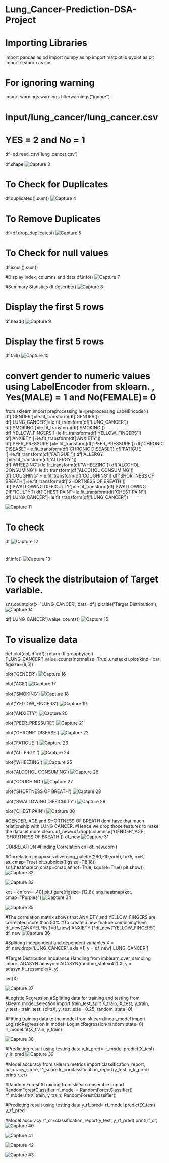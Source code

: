 # Lung_Cancer-Prediction-DSA-Project

# Importing Libraries
import pandas as pd
import numpy as np
import matplotlib.pyplot as plt
import seaborn as sns

# For ignoring warning
import warnings
warnings.filterwarnings("ignore")

# input/lung_cancer/lung_cancer.csv
# YES = 2 and No = 1
df=pd.read_csv('lung_cancer.csv')

df.shape
![Capture 3](https://github.com/user-attachments/assets/22aa17c4-885e-4076-af07-15d2b59f6b2b)


# To Check for Duplicates
df.duplicated().sum()
![Capture 4](https://github.com/user-attachments/assets/cd2ccc94-e7e6-4989-a94f-2d9eac4bfbc4)


# To Remove Duplicates
df=df.drop_duplicates()
![Capture 5](https://github.com/user-attachments/assets/09b2837b-8366-4615-9a08-b0cdddebac91)


# To Check for null values
df.isnull().sum()


#Display index, columns and data
df.info()
![Capture 7](https://github.com/user-attachments/assets/21afcc86-7bee-42c1-9114-7e27be7fd1be)

#Summary Statistics
df.describe()
![Capture 8](https://github.com/user-attachments/assets/09c933f1-1924-4def-adbe-721b9ccce0a2)

# Display the first 5 rows
df.head()
![Capture 9](https://github.com/user-attachments/assets/8b604379-c333-4a46-8b86-5475f8773c18)

# Display the first 5 rows
df.tail()
![Capture 10](https://github.com/user-attachments/assets/ba432050-7977-40e5-ba66-6ff1e4ae9527)



# convert gender to numeric values using LabelEncoder from sklearn. , Yes(MALE) = 1 and No(FEMALE)= 0
from sklearn import preprocessing
le=preprocessing.LabelEncoder()
df['GENDER']=le.fit_transform(df['GENDER'])
df['LUNG_CANCER']=le.fit_transform(df['LUNG_CANCER'])
df['SMOKING']=le.fit_transform(df['SMOKING'])
df['YELLOW_FINGERS']=le.fit_transform(df['YELLOW_FINGERS'])
df['ANXIETY']=le.fit_transform(df['ANXIETY'])
df['PEER_PRESSURE']=le.fit_transform(df['PEER_PRESSURE'])
df['CHRONIC DISEASE']=le.fit_transform(df['CHRONIC DISEASE'])
df['FATIGUE ']=le.fit_transform(df['FATIGUE '])
df['ALLERGY ']=le.fit_transform(df['ALLERGY '])
df['WHEEZING']=le.fit_transform(df['WHEEZING'])
df['ALCOHOL CONSUMING']=le.fit_transform(df['ALCOHOL CONSUMING'])
df['COUGHING']=le.fit_transform(df['COUGHING'])
df['SHORTNESS OF BREATH']=le.fit_transform(df['SHORTNESS OF BREATH'])
df['SWALLOWING DIFFICULTY']=le.fit_transform(df['SWALLOWING DIFFICULTY'])
df['CHEST PAIN']=le.fit_transform(df['CHEST PAIN'])
df['LUNG_CANCER']=le.fit_transform(df['LUNG_CANCER'])

![Capture 11](https://github.com/user-attachments/assets/95c0cb2d-795b-4712-914b-1aeaab060b35)


# To check
df
![Capture 12](https://github.com/user-attachments/assets/6431a40f-68ad-4d76-ba15-7833675d9a3a)





#
df.info()
![Capture 13](https://github.com/user-attachments/assets/cc1b9109-5660-4025-820b-b970abfc02ca)



# To check the distributaion of Target variable.
sns.countplot(x='LUNG_CANCER', data=df,)
plt.title('Target Distribution');
![Capture 14](https://github.com/user-attachments/assets/2b65b28c-ab27-4744-8682-656ff841c141)



df['LUNG_CANCER'].value_counts()
![Capture 15](https://github.com/user-attachments/assets/d5d4e07a-adbc-4207-81f3-994576f632e4)


# To visualize data
def plot(col, df=df):
    return df.groupby(col)['LUNG_CANCER'].value_counts(normalize=True).unstack().plot(kind='bar', figsize=(8,5))


plot('GENDER')
![Capture 16](https://github.com/user-attachments/assets/75cd049a-1fb6-47d4-b3b6-7f96a3aee723)

plot('AGE')
![Capture 17](https://github.com/user-attachments/assets/ca97cb3e-e5c3-4af7-90ac-8845724f44e7)

plot('SMOKING')
![Capture 18](https://github.com/user-attachments/assets/7e3f7129-318d-4d65-a71f-733fb742b800)

plot('YELLOW_FINGERS')
![Capture 19](https://github.com/user-attachments/assets/72792b52-3711-405d-bbc0-528c520b01fc)

plot('ANXIETY')
![Capture 20](https://github.com/user-attachments/assets/ce01f178-b1ea-4fcc-8b17-daac08bd6b9e)

plot('PEER_PRESSURE')
![Capture 21](https://github.com/user-attachments/assets/2c7174a1-1da6-4f75-8818-fb24b0910965)

plot('CHRONIC DISEASE')
![Capture 22](https://github.com/user-attachments/assets/b63c8654-4776-4477-8daa-b1dcd5edcb78)

plot('FATIGUE ')
![Capture 23](https://github.com/user-attachments/assets/fed0b24f-8062-467c-9017-1bb3b7ec49e7)

plot('ALLERGY ')
![Capture 24](https://github.com/user-attachments/assets/64fff87f-5aaa-40bd-81de-bd74bebcd2b3)

plot('WHEEZING')
![Capture 25](https://github.com/user-attachments/assets/eee27bfe-26df-4e68-961e-d735da5c49a6)

plot('ALCOHOL CONSUMING')
![Capture 26](https://github.com/user-attachments/assets/cf613c9a-f3be-49d9-8baa-550313d7c8f3)

plot('COUGHING')
![Capture 27](https://github.com/user-attachments/assets/a5c46b8f-a375-4be5-810f-9da918fdfbda)

plot('SHORTNESS OF BREATH')
![Capture 28](https://github.com/user-attachments/assets/3c05a3e8-2d63-43b8-bfb5-9807328f10f9)

plot('SWALLOWING DIFFICULTY')
![Capture 29](https://github.com/user-attachments/assets/a104f67d-5ebd-42da-83b1-237e0906bc92)

plot('CHEST PAIN')
![Capture 30](https://github.com/user-attachments/assets/f11e4985-5b85-4ca2-b450-0fc360a5432f)



#GENDER, AGE and SHORTNESS OF BREATH dont have that much relationship with LUNG CANCER. 
#Hence we drop those features to make the dataset more clean.
df_new=df.drop(columns=['GENDER','AGE', 'SHORTNESS OF BREATH'])
df_new
![Capture 31](https://github.com/user-attachments/assets/53cb5ec4-99fd-4988-9e37-1c07ab9e8c93)


CORRELATION
#Finding Correlation
cn=df_new.corr()




#Correlation 
cmap=sns.diverging_palette(260,-10,s=50, l=75, n=6,
as_cmap=True)
plt.subplots(figsize=(18,18))
sns.heatmap(cn,cmap=cmap,annot=True, square=True)
plt.show()
![Capture 32](https://github.com/user-attachments/assets/11d2986e-5b91-4b0b-ad5d-5b78c02fdff2)


![Capture 33](https://github.com/user-attachments/assets/32c62808-f3a8-40e1-94ab-d0a14f4944cb)



kot = cn[cn>=.40]
plt.figure(figsize=(12,8))
sns.heatmap(kot, cmap="Purples")
![Capture 34](https://github.com/user-attachments/assets/24bd5fba-086b-435d-abac-cbee908aa799)



![Capture 35](https://github.com/user-attachments/assets/80555beb-89a0-4553-8492-4ba9f4617b1b)


#The correlation matrix shows that ANXIETY and YELLOW_FINGERS are correlated more than 50%
#To create a new feature combiningthem
df_new['ANXYELFIN']=df_new['ANXIETY']*df_new['YELLOW_FINGERS'] 
df_new
![Capture 36](https://github.com/user-attachments/assets/f8405dfb-c90c-43e6-bd66-0552dc7d6644)




#Splitting independent and dependent variables
X = df_new.drop('LUNG_CANCER', axis =1)
y = df_new['LUNG_CANCER']



#Target Distribution Imbalance Handling
from imblearn.over_sampling import ADASYN
adasyn = ADASYN(random_state=42)
X, y = adasyn.fit_resample(X, y)


len(X)

![Capture 37](https://github.com/user-attachments/assets/3b491c03-41f6-46da-af37-fbd778408c8d)


#Logistic Regression
#Splitting data for training and testing
from sklearn.model_selection import train_test_split
X_train, X_test, y_train, y_test= train_test_split(X, y, test_size= 0.25, random_state=0)

#Fitting training data to the model
from sklearn.linear_model import LogisticRegression
lr_model=LogisticRegression(random_state=0)
lr_model.fit(X_train, y_train)

![Capture 38](https://github.com/user-attachments/assets/a527cdf5-7965-4a26-9eda-09206176a5eb)


#Predicting result using testing data
y_lr_pred= lr_model.predict(X_test)
y_lr_pred
![Capture 39](https://github.com/user-attachments/assets/38036be8-0522-4bf8-8764-54bf642d435b)


#Model accuracy
from sklearn.metrics import classification_report, accuracy_score, f1_score
lr_cr=classification_report(y_test, y_lr_pred)
print(lr_cr)



#Random Forest
#Training
from sklearn.ensemble import RandomForestClassifier
rf_model = RandomForestClassifier()
rf_model.fit(X_train, y_train)
RandomForestClassifier()



#Predicting result using testing data
y_rf_pred= rf_model.predict(X_test)
y_rf_pred




#Model accuracy
rf_cr=classification_report(y_test, y_rf_pred)
print(rf_cr)
![Capture 40](https://github.com/user-attachments/assets/a6a5b7c1-37c4-48cd-ac12-bcb972888a5a)


![Capture 41](https://github.com/user-attachments/assets/f3ff1c53-4efb-4c2a-9326-e122e38ebcb2)



![Capture 42](https://github.com/user-attachments/assets/825a7393-6a4d-45e4-ad9b-2432fa31e6ca)


![Capture 43](https://github.com/user-attachments/assets/a206b0aa-396b-4b08-9326-77e8ca4b85d3)







